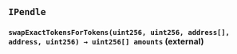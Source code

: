 ## `IPendle`






### `swapExactTokensForTokens(uint256, uint256, address[], address, uint256) → uint256[] amounts` (external)








